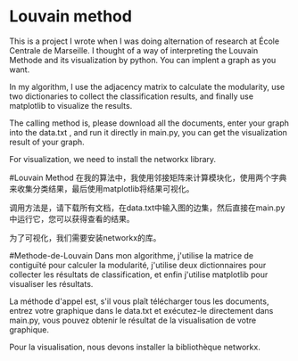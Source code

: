 # Louvain method
This is a project I wrote when I was doing alternation of research at École Centrale de Marseille. 
I thought of a way of interpreting the Louvain Methode and its visualization by python. You can implent a graph as you want.

In my algorithm, I use the adjacency matrix to calculate the modularity, use two dictionaries to collect the classification results, and finally use matplotlib to visualize the results.

The calling method is, please download all the documents, enter your graph into the data.txt , and run it directly in main.py, you can get the visualization result of your graph.

For visualization, we need to install the networkx library.

#Louvain Method
在我的算法中，我使用邻接矩阵来计算模块化，使用两个字典来收集分类结果，最后使用matplotlib将结果可视化。

调用方法是，请下载所有文档，在data.txt中输入图的边集，然后直接在main.py中运行它，您可以获得查看的结果。

为了可视化，我们需要安装networkx的库。

#Methode-de-Louvain
Dans mon algorithme, j'utilise la matrice de contiguïté pour calculer la modularité, j'utilise deux dictionnaires pour collecter les résultats de classification, et enfin j'utilise matplotlib pour visualiser les résultats.

La méthode d'appel est, s'il vous plaît télécharger tous les documents, entrez votre graphique dans le data.txt et exécutez-le directement dans main.py, vous pouvez obtenir le résultat de la visualisation de votre graphique.

Pour la visualisation, nous devons installer la bibliothèque networkx.
